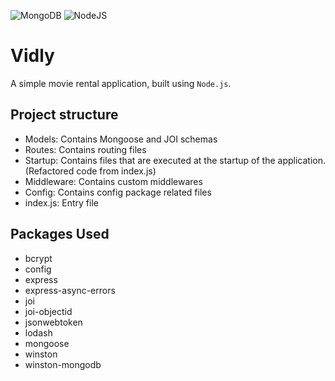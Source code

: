 ![MongoDB](https://img.shields.io/badge/MongoDB-%234ea94b.svg?style=for-the-badge&logo=mongodb&logoColor=white)
![NodeJS](https://img.shields.io/badge/node.js-6DA55F?style=for-the-badge&logo=node.js&logoColor=white)
# Vidly

A simple movie rental application, built using `Node.js`.

## Project structure

- Models: Contains Mongoose and JOI schemas
- Routes: Contains routing files
- Startup: Contains files that are executed at the startup of the application. (Refactored code from index.js)
- Middleware: Contains custom middlewares
- Config: Contains config package related files
- index.js: Entry file

## Packages Used

- bcrypt
- config
- express
- express-async-errors
- joi
- joi-objectid
- jsonwebtoken
- lodash
- mongoose
- winston
- winston-mongodb
